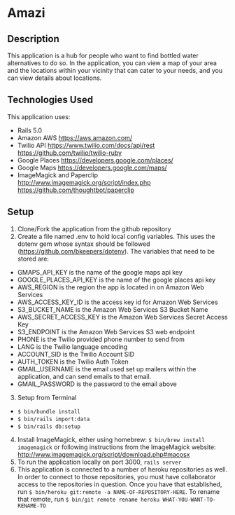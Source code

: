 # Amazi

## Description
This application is a hub for people who want to find bottled water alternatives to do so. In the application, you can view a map of your area and the locations within your vicinity that can cater to your needs, and you can view details about locations.

## Technologies Used
This application uses:
* Rails 5.0
* Amazon AWS https://aws.amazon.com/
* Twilio API https://www.twilio.com/docs/api/rest https://github.com/twilio/twilio-ruby
* Google Places https://developers.google.com/places/
* Google Maps https://developers.google.com/maps/
* ImageMagick and Paperclip http://www.imagemagick.org/script/index.php https://github.com/thoughtbot/paperclip

## Setup
 1. Clone/Fork the application from the github repository
 2. Create a file named .env to hold local config variables. This uses the dotenv gem whose syntax should be followed (https://github.com/bkeepers/dotenv). The variables that need to be stored are:
  * GMAPS_API_KEY is the name of the google maps api key
  * GOOGLE_PLACES_API_KEY is the name of the google places api key
  * AWS_REGION is the region the app is located in on Amazon Web Services
  * AWS_ACCESS_KEY_ID is the access key id for Amazon Web Services
  * S3_BUCKET_NAME is the Amazon Web Services S3 Bucket Name
  * AWS_SECRET_ACCESS_KEY is the Amazon Web Services Secret Access Key
  * S3_ENDPOINT is the Amazon Web Services S3 web endpoint
  * PHONE is the Twilio provided phone number to send from
  * LANG is the Twilio language encoding
  * ACCOUNT_SID is the Twilio Account SID
  * AUTH_TOKEN is the Twilio Auth Token
  * GMAIL_USERNAME is the email used set up mailers within the application, and can send emails to that email.
  * GMAIL_PASSWORD is the password to the email above
 3. Setup from Terminal
* `$ bin/bundle install`
* `$ bin/rails import:data`
* `$ bin/rails db:setup`
 4. Install ImageMagick, either using homebrew: `$ bin/brew install imagemagick` or following instructions from the ImageMagick website: http://www.imagemagick.org/script/download.php#macosx
 5. To run the application locally on port 3000, `rails server`
 6. This application is connected to a number of heroku repositories as well. In order to connect to those repositories, you must have collaborator access to the repositories in question. Once you have that established, run `$ bin/heroku git:remote -a NAME-OF-REPOSITORY-HERE`. To rename that remote, run `$ bin/git remote rename heroku WHAT-YOU-WANT-TO-RENAME-TO`
